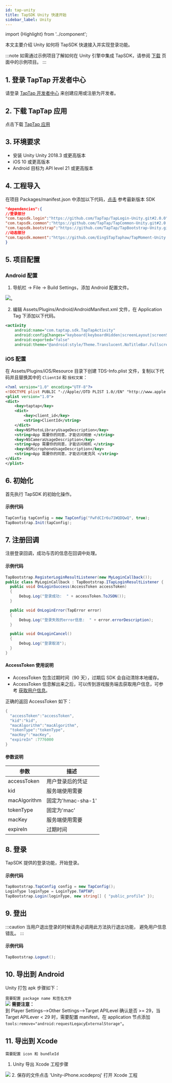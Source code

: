 ```yaml
---
id: tap-unity
title: TapSDK Unity 快速开始
sidebar_label: Unity
---
```

import {Highlight} from '../component';

本文主要介绍 Unity 如何将 TapSDK 快速接入并实现登录功能。


:::note
如需通过示例项目了解如何在 Unity 引擎中集成 TapSDK，请参阅 [下载](/sdk/tap-download) 页面中的示例项目。
:::


## 1. 登录 TapTap 开发者中心
请登录 [TapTap 开发者中心](https://developer.taptap.com/) 来创建应用或注册为开发者。

## 2. 下载 TapTap 应用
点击下载 [TapTap 应用](https://www.taptap.com/mobile)

## 3. 环境要求
- 安装 Unity Unity 2018.3 或更高版本
- iOS 10 或更高版本
- Android 目标为 API level 21 或更高版本

## 4. 工程导入
在项目 Packages/manifest.json 中添加以下代码，[点击](https://github.com/TapTap) 参考最新版本 SDK

```json
"dependencies":{
//登录部分
"com.tapsdk.login":"https://github.com/TapTap/TapLogin-Unity.git#2.0.0",
"com.tapsdk.common":"https://github.com/TapTap/TapCommon-Unity.git#2.0.0",
"com.tapsdk.bootstrap":"https://github.com/TapTap/TapBootstrap-Unity.git#2.0.0",
//动态部分
"com.tapsdk.moment":"https://github.com/EingSTapTaphaw/TapMoment-Unity.git#2.0.0",
}
```

## 5. 项目配置

### Android 配置
1. 导航栏 -> File -> Build Settings，添加 Android 配置文件。

![](https://qnblog.ijemy.com/xd_unity_amanifest.png)。

2. 编辑 Assets/Plugins/Android/AndroidManifest.xml 文件，在 Application Tag 下添加以下代码。

```xml
<activity
    android:name="com.taptap.sdk.TapTapActivity"
    android:configChanges="keyboard|keyboardHidden|screenLayout|screenSize|orientation"
    android:exported="false"
    android:theme="@android:style/Theme.Translucent.NoTitleBar.Fullscreen" />
```

### iOS 配置

在 Assets/Plugins/iOS/Resource 目录下创建 TDS-Info.plist 文件，复制以下代码并且替换其中的 `ClientId` 和 `授权文案`：

```xml
<?xml version="1.0" encoding="UTF-8"?>
<!DOCTYPE plist PUBLIC "-//Apple//DTD PLIST 1.0//EN" "http://www.apple.com/DTDs/PropertyList-1.0.dtd">
<plist version="1.0">
<dict>
    <key>taptap</key>
    <dict>
        <key>client_id</key>
        <string>ClientId</string>
    </dict>
    <key>NSPhotoLibraryUsageDescription</key>
    <string>App 需要你的同意，才能访问相册 </string>
    <key>NSCameraUsageDescription</key>
    <string>App 需要你的同意，才能访问相机 </string>
    <key>NSMicrophoneUsageDescription</key>
    <string>App 需要你的同意，才能访问麦克风 </string>
</dict>
</plist>
```

<!-- ## 6. 添加 SDK 引用
**<Highlight color="#f00"> 默认无需配置，如果错误提示缺少 TapSDK 时请按下面步骤配置 </Highlight>**

1. 在 <项目脚本语言根目录> 下面创建.amsdef 文件如下图即可。 -->
<!-- 如果项目业务只在指定目录调用 TapSDK，也可以只在调用 TapSDK 处的同级目录下创建
![](https://qnblog.ijemy.com/xd_amsdefpng.png) -->
<!-- ![](https://qnblog.ijemy.com/xd_unity_amsdef.png)

2. 添加如下配置

```json
{
    "name": "YourProject",
    "references": [
        "TDSCommon",
        "TDSMoment",
        "TDSLogin",
        "TDSCore",
        "TDSTapDB"
    ],
    "includePlatforms": [
        "Android",
        "Editor",
        "iOS"
    ],
}
``` -->

## 6. 初始化
首先执行 TapSDK 的初始化操作。

#### 示例代码
```cs
TapConfig tapConfig = new TapConfig("FwFdCIr6u71WQDQwQ", true);
TapBootstrap.Init(tapConfig);
```

<!--
#### API
[Init](/api/unity-tapbootstrap.md/#init)
-->

## 7. 注册回调
注册登录回调，成功与否的信息在回调中处理。

#### 示例代码
```cs
TapBootstrap.RegisterLoginResultListener(new MyLoginCallback());
public class MyLoginCallback : TapBootstrap.ITapLoginResultListener {
  public void OnLoginSuccess(AccessToken accessToken)
  {
      Debug.Log("登录成功:  " + accessToken.ToJSON());
  }

  public void OnLoginError(TapError error)
  {
      Debug.Log("登录失败的error信息:  " + error.errorDescription);
  }

  public void OnLoginCancel()
  {
      Debug.Log("登录取消");
  }
}
```

#### AccessToken 使用说明
- AccessToken 包含过期时间（90 天），过期后 SDK 会自动清除本地缓存。
- AccessToken 信息解出来之后，可以传到游戏服务端去获取用户信息，可参考 [获取用户信息](/api/service#流程)。

正确的返回 AccessToken 如下：

```cs
{
  "accessToken":"accessToken",
  "kid":"kid",
  "macAlgorithm":"macAlgorithm",
  "tokenType":"tokenType",
  "macKey":"macKey",
  "expireIn" :7776000
}
```

#### 参数说明
参数  | 描述
| ------ | ------ |
accessToken | 用户登录后的凭证
kid  | 服务端使用需要
macAlgorithm  | 固定为'hmac-sha-1'
tokenType  | 固定为'mac'
macKey  | 服务端使用需要
expireIn  | 过期时间

<!--
#### API
[RegisterLoginCallback](/api/unity-tapbootstrap.md/#registerloginresultlistener)
-->

## 8. 登录
TapSDK 提供的登录功能，开始登录。

#### 示例代码
```cs
TapBootstrap.TapConfig config = new TapConfig();
LoginType loginType = LoginType.TAPTAP;
TapBootstrap.Login(loginType, new string[] { "public_profile" });
```

<!--
#### API
[StartLogin](/api/unity-tapbootstrap.md/#login)
-->

## 9. 登出

:::caution
当用户退出登录的时候请务必调用此方法执行退出功能， 避免用户信息错乱。
:::

#### 示例代码
```cs
TapBootstrap.Logout();
```

<!--
#### API
[Logout](/api/unity-tapbootstrap.md/#logout)
-->

## 10. 导出到 Android
Unity 打包 apk 步骤如下： 

`需要配置 package name 和签名文件`  
![](http://qnblog.ijemy.com/xd_unity_android_build.png)
**<Highlight color='#f00'> 需要注意：</Highlight>**  
到 Player Settings-->Other Settings-->Target APILevel 确认是否 >= 29，当 Target APILever < 29 时，需要配置 manifest，在 application 节点添加 `tools:remove="android:requestLegacyExternalStorage"`。

## 11. 导出到 Xcode
`需要配置 icon 和 bundleId`

1. Unity 导出 Xcode 工程步骤

![](http://qnblog.ijemy.com/xd_ios_build.png)
2. 保存的文件点击 'Unity-iPhone.xcodeproj' 打开 Xcode 工程
